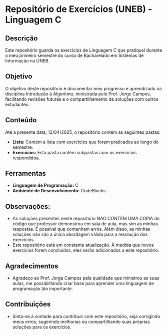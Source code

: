 
# Repositório de Exercícios (UNEB) - Linguagem C

## Descrição

Este repositório guarda os exercícios de Linguagem C que pratiquei durante o meu primeiro semestre do curso de Bacharelado em Sistemas de Informação na UNEB.

## Objetivo

O objetivo deste repositório é documentar meu progresso e aprendizado na disciplina Introdução à Algoritmo, ministrada pelo Prof. Jorge Campos, facilitando revisões futuras e o compartilhamento de soluções com outros estudantes.

## Conteúdo

Até a presente data, 12/04/2025, o repositório contém as seguintes pastas:

- **Lista:** Contém a lista com exercícios que foram praticados ao longo do semestre.
- **Exercícios:** Esta pasta contém subpastas com os exercícios respondidoa.

## Ferramentas

- **Linguagem de Programação:** C
- **Ambiente de Desenvolvimento:** CodeBlocks

## Observações:

- As soluções presentes neste repositório NÃO CONTÊM UMA CÓPIA do código que professor demonstrou em sala de aula, mas sim as minhas respostas. É possível que contenham erros. Além disso, as minhas soluções não são a única abordagem válida para a resolução dos exercícios.
- Este repositório está em constante atualização. À medida que novos exercícios forem concluídos, eles serão adicionados a este repositório.

## Agradecimentos

- Agradeço ao  Prof. Jorge Campos pela qualidade que ministrou as suas aulas, me possibilitando criar base para aprender uma linguagem de programação tão importante.

## Contribuições

- Sinta-se à vontade para contribuir com este repositório, seja corrigindo meus erros, sugerindo melhorias ou compartilhando suas próprias soluções para os exercícios.
